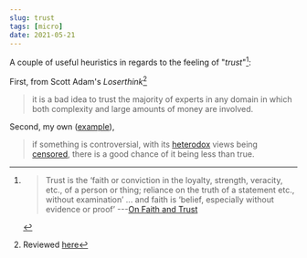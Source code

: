 ```yaml
---
slug: trust
tags: [micro]
date: 2021-05-21
---
```


A couple of useful heuristics in regards to the feeling of "*trust*"[^def]:

[^def]: > Trust is the ‘faith or conviction in the loyalty, strength, veracity, etc., of a person or thing; reliance on the truth of a statement etc., without examination’ ... and faith is ‘belief, especially without evidence or proof’ ---[On Faith and Trust](http://actualfreedom.com.au/richard/selectedcorrespondence/sc-faithtrust.htm)

First, from Scott Adam's *Loserthink*[^rev]

[^rev]: Reviewed [here](https://www.snoyman.com/blog/2020/08/book-review-loserthink/)

> it is a bad idea to trust the majority of experts in any domain in which both complexity and large amounts of money are involved.

Second, my own ([example](https://old.reddit.com/r/TheMotte/comments/n6b9bg/how_should_we_think_about_guidelines_for/gx6k9bw/?context=3)),

> if something is controversial, with its [heterodox](https://en.wiktionary.org/wiki/heterodox) views being [censored](https://reclaimthenet.org/), there is a good chance of it being less than true.
